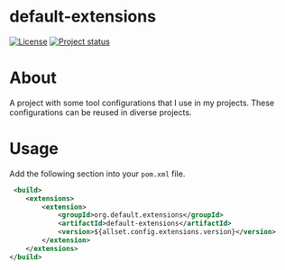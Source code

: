 # default-extensions

[![License](https://img.shields.io/badge/License-Apache%202.0-blue.svg)](https://opensource.org/licenses/Apache-2.0)
[![Project status](https://img.shields.io/badge/Project%20status-Maintenance-orange.svg)](https://img.shields.io/badge/Project%20status-Maintenance-orange.svg)

# About

A project with some tool configurations that I use in my projects. 
These configurations can be reused in diverse projects.

# Usage
Add the following section into your `pom.xml` file.

```xml
 <build>
 	<extensions>
		<extension>
			<groupId>org.default.extensions</groupId>
			<artifactId>default-extensions</artifactId>
			<version>${allset.config.extensions.version}</version>
		</extension>
	</extensions>
</build>   
```
